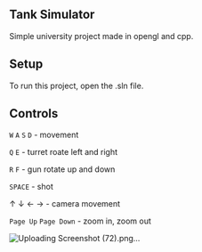 ## Tank Simulator
Simple university project made in opengl and cpp.


## Setup
To run this project, open the .sln file.

 
## Controls
`W` `A` `S` `D` - movement

`Q` `E` - turret roate left and right

`R` `F` - gun rotate up and down

`SPACE` - shot


&uarr; &darr; &larr; &rarr; - camera movement

`Page Up` `Page Down` - zoom in, zoom out

![Uploading Screenshot (72).png…]()
